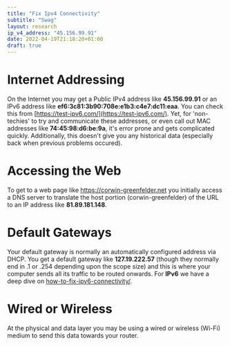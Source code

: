 ```yaml
---
title: "Fix Ipv4 Connectivity"
subtitle: "Swag"
layout: research
ip_v4_address: "45.156.99.91"
date: 2022-04-19T21:18:20+01:00
draft: true
---
```


# Internet Addressing
On the Internet you may get a Public IPv4 address like **45.156.99.91** or an IPv6 address like **ef6:3c81:3b90:708e:e1b3:c4e7:dc11:eaa**. You can check this from [https://test-ipv6.com/](https://test-ipv6.com/). Yet, for 'non-techies' to try and communicate these addresses, or even call out MAC addresses like **74:45:98:d6:be:9a**, it's error prone and gets complicated quickly. Additionally, this doesn't give you any historical data (especially back when previous problems occured).

# Accessing the Web
To get to a web page like https://corwin-greenfelder.net you initially access a DNS server to translate the host portion (corwin-greenfelder) of the URL to an IP address like **81.89.181.148**. 

# Default Gateways
Your default gateway is normally an automatically configured address via DHCP. You get a default gateway like **127.19.222.57** (though they normally end in .1 or .254 depending upon the scope size) and this is where your computer sends all its traffic to be routed onwards. For **IPv6** we have a deep dive on [how-to-fix-ipv6-connectivity/](/blog/how-to-fix-ipv6-connectivity/).

# Wired or Wireless
At the physical and data layer you may be using a wired or wireless (Wi-Fi) medium to send this data towards your router. 
